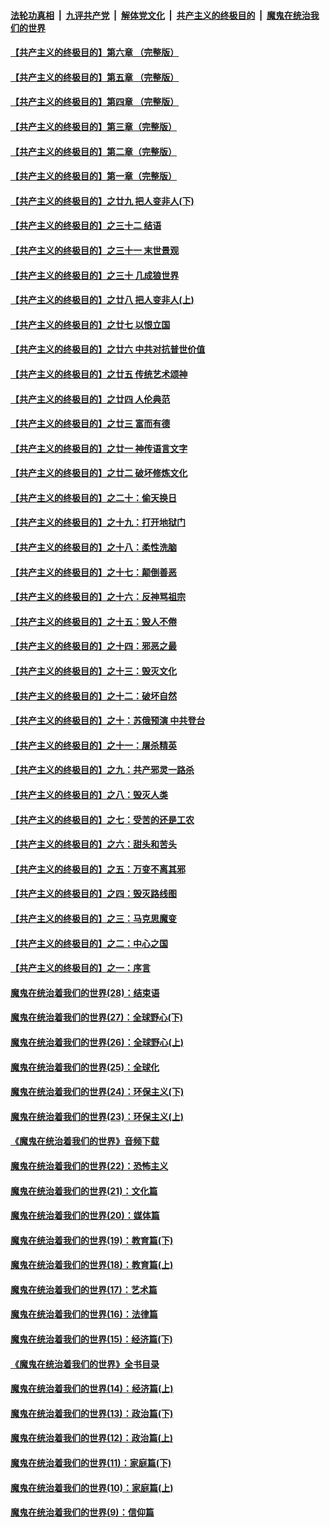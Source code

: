 ####  [法轮功真相](../../../../basic/blob/master/README.md?t=06281231) &nbsp;|&nbsp; [九评共产党](../../../../9ping.md/blob/master/README.md?t=06281231) &nbsp;|&nbsp; [解体党文化](../../../../jtdwh.md/blob/master/README.md?t=06281231)  &nbsp;|&nbsp; [共产主义的终极目的](../../../../gczydzjmd.md/blob/master/README.md?t=06281231) &nbsp;|&nbsp; [魔鬼在统治我们的世界](../../../../mgztzwmdsj.md/blob/master/README.md?t=06281231) 

#### [【共产主义的终极目的】第六章 （完整版）](../pages/nsc422/n11428913.md?t=06281231) 

#### [【共产主义的终极目的】第五章 （完整版）](../pages/nsc422/n11428912.md?t=06281231) 

#### [【共产主义的终极目的】第四章 （完整版）](../pages/nsc422/n11428907.md?t=06281231) 

#### [【共产主义的终极目的】第三章（完整版）](../pages/nsc422/n11428848.md?t=06281231) 

#### [【共产主义的终极目的】第二章（完整版）](../pages/nsc422/n11428831.md?t=06281231) 

#### [【共产主义的终极目的】第一章（完整版）](../pages/nsc422/n11417651.md?t=06281231) 

#### [【共产主义的终极目的】之廿九 把人变非人(下)](../pages/nsc422/n11344140.md?t=06281231) 

#### [【共产主义的终极目的】之三十二 结语](../pages/nsc422/n11360535.md?t=06281231) 

#### [【共产主义的终极目的】之三十一 末世景观](../pages/nsc422/n11351129.md?t=06281231) 

#### [【共产主义的终极目的】之三十 几成狼世界](../pages/nsc422/n11348280.md?t=06281231) 

#### [【共产主义的终极目的】之廿八 把人变非人(上)](../pages/nsc422/n11340492.md?t=06281231) 

#### [【共产主义的终极目的】之廿七 以恨立国](../pages/nsc422/n11336944.md?t=06281231) 

#### [【共产主义的终极目的】之廿六 中共对抗普世价值](../pages/nsc422/n11324785.md?t=06281231) 

#### [【共产主义的终极目的】之廿五 传统艺术颂神](../pages/nsc422/n11296396.md?t=06281231) 

#### [【共产主义的终极目的】之廿四 人伦典范](../pages/nsc422/n11296397.md?t=06281231) 

#### [【共产主义的终极目的】之廿三 富而有德](../pages/nsc422/n11283598.md?t=06281231) 

#### [【共产主义的终极目的】之廿一 神传语言文字](../pages/nsc422/n11263265.md?t=06281231) 

#### [【共产主义的终极目的】之廿二 破坏修炼文化](../pages/nsc422/n11245728.md?t=06281231) 

#### [【共产主义的终极目的】之二十：偷天换日](../pages/nsc422/n11238846.md?t=06281231) 

#### [【共产主义的终极目的】之十九：打开地狱门](../pages/nsc422/n11206376.md?t=06281231) 

#### [【共产主义的终极目的】之十八：柔性洗脑](../pages/nsc422/n11199994.md?t=06281231) 

#### [【共产主义的终极目的】之十七：颠倒善恶](../pages/nsc422/n11179782.md?t=06281231) 

#### [【共产主义的终极目的】之十六：反神骂祖宗](../pages/nsc422/n11166798.md?t=06281231) 

#### [【共产主义的终极目的】之十五：毁人不倦](../pages/nsc422/n11166792.md?t=06281231) 

#### [【共产主义的终极目的】之十四：邪恶之最](../pages/nsc422/n11150249.md?t=06281231) 

#### [【共产主义的终极目的】之十三：毁灭文化](../pages/nsc422/n11135227.md?t=06281231) 

#### [【共产主义的终极目的】之十二：破坏自然](../pages/nsc422/n11135214.md?t=06281231) 

#### [【共产主义的终极目的】之十：苏俄预演 中共登台](../pages/nsc422/n11118424.md?t=06281231) 

#### [【共产主义的终极目的】之十一：屠杀精英](../pages/nsc422/n11118442.md?t=06281231) 

#### [【共产主义的终极目的】之九：共产邪灵一路杀](../pages/nsc422/n11114139.md?t=06281231) 

#### [【共产主义的终极目的】之八：毁灭人类](../pages/nsc422/n11108503.md?t=06281231) 

#### [【共产主义的终极目的】之七：受苦的还是工农](../pages/nsc422/n11101809.md?t=06281231) 

#### [【共产主义的终极目的】之六：甜头和苦头](../pages/nsc422/n11096971.md?t=06281231) 

#### [【共产主义的终极目的】之五：万变不离其邪](../pages/nsc422/n11091285.md?t=06281231) 

#### [【共产主义的终极目的】之四：毁灭路线图](../pages/nsc422/n11086284.md?t=06281231) 

#### [【共产主义的终极目的】之三：马克思魔变](../pages/nsc422/n11061941.md?t=06281231) 

#### [【共产主义的终极目的】之二：中心之国](../pages/nsc422/n11047728.md?t=06281231) 

#### [【共产主义的终极目的】之一：序言](../pages/nsc422/n11086077.md?t=06281231) 

#### [魔鬼在统治着我们的世界(28)：结束语](../pages/nsc422/n10936246.md?t=06281231) 

#### [魔鬼在统治着我们的世界(27)：全球野心(下)](../pages/nsc422/n10928319.md?t=06281231) 

#### [魔鬼在统治着我们的世界(26)：全球野心(上)](../pages/nsc422/n10900318.md?t=06281231) 

#### [魔鬼在统治着我们的世界(25)：全球化](../pages/nsc422/n10788205.md?t=06281231) 

#### [魔鬼在统治着我们的世界(24)：环保主义(下)](../pages/nsc422/n10695307.md?t=06281231) 

#### [魔鬼在统治着我们的世界(23)：环保主义(上)](../pages/nsc422/n10688613.md?t=06281231) 

#### [《魔鬼在统治着我们的世界》音频下载](../pages/nsc422/n10635553.md?t=06281231) 

#### [魔鬼在统治着我们的世界(22)：恐怖主义](../pages/nsc422/n10614727.md?t=06281231) 

#### [魔鬼在统治着我们的世界(21)：文化篇](../pages/nsc422/n10597706.md?t=06281231) 

#### [魔鬼在统治着我们的世界(20)：媒体篇](../pages/nsc422/n10586579.md?t=06281231) 

#### [魔鬼在统治着我们的世界(19)：教育篇(下)](../pages/nsc422/n10564808.md?t=06281231) 

#### [魔鬼在统治着我们的世界(18)：教育篇(上)](../pages/nsc422/n10526970.md?t=06281231) 

#### [魔鬼在统治着我们的世界(17)：艺术篇](../pages/nsc422/n10499093.md?t=06281231) 

#### [魔鬼在统治着我们的世界(16)：法律篇](../pages/nsc422/n10485969.md?t=06281231) 

#### [魔鬼在统治着我们的世界(15)：经济篇(下)](../pages/nsc422/n10469975.md?t=06281231) 

#### [《魔鬼在统治着我们的世界》全书目录](../pages/nsc422/n10464261.md?t=06281231) 

#### [魔鬼在统治着我们的世界(14)：经济篇(上)](../pages/nsc422/n10457370.md?t=06281231) 

#### [魔鬼在统治着我们的世界(13)：政治篇(下)](../pages/nsc422/n10448270.md?t=06281231) 

#### [魔鬼在统治着我们的世界(12)：政治篇(上)](../pages/nsc422/n10444576.md?t=06281231) 

#### [魔鬼在统治着我们的世界(11)：家庭篇(下)](../pages/nsc422/n10440961.md?t=06281231) 

#### [魔鬼在统治着我们的世界(10)：家庭篇(上)](../pages/nsc422/n10435448.md?t=06281231) 

#### [魔鬼在统治着我们的世界(9)：信仰篇](../pages/nsc422/n10432159.md?t=06281231) 

